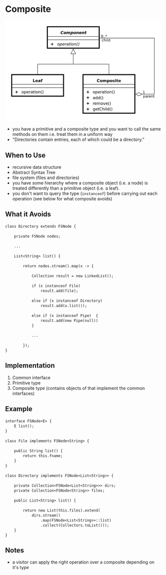 # Composite

![UML class diagram](./composite.png)

-   you have a primitive and a composite type and you want to call the same
    methods on them i.e. treat them in a uniform way
-   "Directories contain entries, each of which could be a directory."

## When to Use

-   recursive data structure
-   Abstract Syntax Tree
-   file system (files and directories)
-   you have some hierarchy where a composite object (i.e. a node) is treated
    differently than a primitive object (i.e. a leaf).
-   you don't want to query the type (`instanceof`) before carrying out each
    operation (see below for what composite avoids)

## What it Avoids

``` {.java}
class Directory extends FSNode {

    private FSNode nodes;

    ...

    List<String> list() {

        return nodes.stream().map(x -> {

            Collection result = new LinkedList();

            if (x instanceof File) 
                result.add(file);

            else if (x instanceof Directory) 
                result.add(x.list());

            else if (x instanceof Pipe)  {
                result.add(new Pipe(null))
            }

            ...

        });
}
```

## Implementation

1.  Common interface
2.  Primitive type
3.  Composite type (contains objects of that implement the common interfaces)

## Example

``` {.java}
interface FSNode<E> {
    E list();
}

class File implements FSNode<String> {

    public String list() {
        return this.fname;
    }
}

class Directory implements FSNode<List<String>> {

    private Collection<FSNode<List<String>>> dirs;
    private Collection<FSNode<String>> files;

    public List<String> list() {

        return new List(this.files).extend(
            dirs.stream()
                .map(FSNode<List<String>>::list)
                .collect(Collectors.toList()));
    }
}
```

## Notes

- a visitor can apply the right operation over a composite depending on it's
  type
